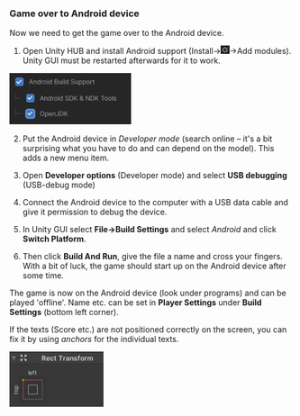 ### Game over to Android device

Now we need to get the game over to the Android device.

1.  Open Unity HUB and install Android support
    (Install-><img src="../media/image77.png"
    style="width:0.16181in;height:0.15625in" />->Add modules). Unity
    GUI must be restarted afterwards for it to work.

<img src="../media/image78.png"
style="width:2.25in;height:0.94028in" />

2.  Put the Android device in *Developer mode* (search online – it's a bit
    surprising what you have to do and can depend on the model). This
    adds a new menu item.

3.  Open **Developer options** (Developer mode) and select
    **USB debugging** (USB-debug mode)

4.  Connect the Android device to the computer with a USB data cable and give
    it permission to debug the device.

5.  In Unity GUI select **File->Build Settings** and select *Android* and click
    **Switch Platform**.

6.  Then click **Build And Run**, give the file a name and cross
    your fingers. With a bit of luck, the game should start up on the Android
    device after some time.

The game is now on the Android device (look under programs) and can
be played 'offline'. Name etc. can be set in **Player Settings** under
**Build Settings** (bottom left corner).

If the texts (Score etc.) are not positioned correctly on the screen,
you can fix it by using *anchors* for the individual texts.

<img src="../media/image79.png"
style="width:1.73958in;height:1.02083in" />